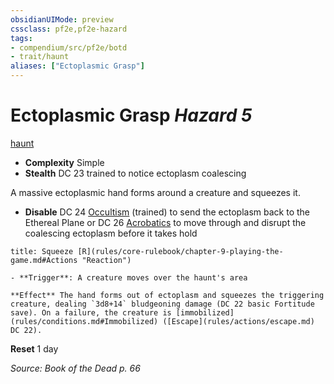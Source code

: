 ```yaml
---
obsidianUIMode: preview
cssclass: pf2e,pf2e-hazard
tags:
- compendium/src/pf2e/botd
- trait/haunt
aliases: ["Ectoplasmic Grasp"]
---
```

# Ectoplasmic Grasp *Hazard 5*  
[haunt](rules/traits/haunt.md "Haunt Hazard Trait")  

- **Complexity** Simple
- **Stealth** DC 23 trained to notice ectoplasm coalescing  

A massive ectoplasmic hand forms around a creature and squeezes it.

- **Disable** DC 24 [Occultism](compendium/skills.md#Occultism) (trained) to send the ectoplasm back to the Ethereal Plane or DC 26 [Acrobatics](compendium/skills.md#Acrobatics) to move through and disrupt the coalescing ectoplasm before it takes hold  
     
```ad-embed-ability
title: Squeeze [R](rules/core-rulebook/chapter-9-playing-the-game.md#Actions "Reaction")

- **Trigger**: A creature moves over the haunt's area

**Effect** The hand forms out of ectoplasm and squeezes the triggering creature, dealing `3d8+14` bludgeoning damage (DC 22 basic Fortitude save). On a failure, the creature is [immobilized](rules/conditions.md#Immobilized) ([Escape](rules/actions/escape.md) DC 22).
```

**Reset** 1 day  

*Source: Book of the Dead p. 66*